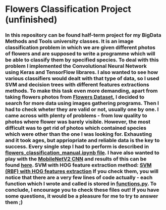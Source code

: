 # Flowers Classification Project (unfinished)
### In this repository can be found half-term project for my BigData Methods and Tools university classes. It is an image classification problem in which we are given different photos of flowers and are supposed to write a programme which will be able to classify them by specified species. To deal with this problem I implemented the Convolutional Neural Network using Keras and TensorFlow librares. I also wanted to see how various classifiers would dealt with that type of data, so I used SVM and decision trees with different features extractions methods. To make this task even more demanding, apart from taking flowers photos from [Flowers Dataset](https://www.kaggle.com/datasets/l3llff/flowers), I decided to search for more data using images gathering programs. Then I had to check wheter they are valid or not, usually one by one. I came across with plenty of problems - from low quality to photos where flower was barely visible. However, the most difficult was to get rid of photos which contained species which were other than the one I was looking for. Exhausting and it took ages, but appriopriate and reliable data is the key to success. Every single step I had to perform is described in [flowers_classification_manual.ipynb file](https://github.com/MatPatCarry/Flowers_Classification_Project/blob/main/flowers_classification_Manual.ipynb). I have also wanted to play with the [MobileNetV2 CNN](https://keras.io/api/applications/mobilenet/#mobilenetv2-function) and results of this can be found [here](https://github.com/MatPatCarry/Flowers_Classification_Project/blob/main/flowers_classification_MobileNetV2.ipynb). SVM with HOG feature extraction method: [SVM (RBF) with HOG features extraction](https://github.com/MatPatCarry/Flowers_Classification_Project/blob/main/flowers_classification_SVM.ipynb) If you check them, you will notice that there are a very few lines of code actually - each function which I wrote and called is stored in [functions.py](https://github.com/MatPatCarry/Flowers_Classification_Project/blob/main/functions_to_use.py). To conclude, I encourage you to check these files out! If you have some questions, it would be a pleasure for me to try to answer them ;)
